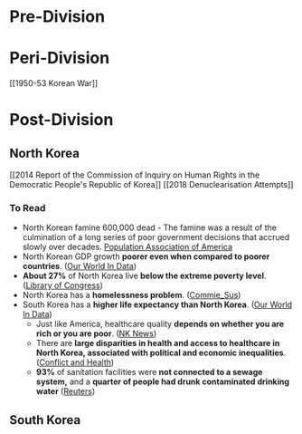 # Pre-Division

# Peri-Division
[[1950-53 Korean War]]
# Post-Division
## North Korea
[[2014 Report of the Commission of Inquiry on Human Rights in the Democratic People's Republic of Korea]]
[[2018 Denuclearisation Attempts]]
### To Read
- North Korean famine 600,000 dead - The famine was a result of the culmination of a long series of poor government decisions that accrued slowly over decades. [Population Association of America](https://web.archive.org/web/20220209000506/https://paa2011.princeton.edu/papers/111030)
- North Korean GDP growth **poorer even when compared to poorer countries**. ([Our World In Data](https://web.archive.org/web/20220209000506/https://ourworldindata.org/grapher/gdp-per-capita-clio-infra?tab=chart&time=1950..latest&country=PRK~JAM~GTM~URY~DOM~HTI~AGO~ARG~AFG))
- **About 27%** of North Korea live **below the extreme poverty level**. ([Library of Congress](https://web.archive.org/web/20220209000506/https://files.catbox.moe/glvrzk.pdf#page=8))
- North Korea has a **homelessness problem**. ([Commie_Sus](https://web.archive.org/web/20220209000506/https://rentry.co/commiesushomeless/pdf))
- South Korea has a **higher life expectancy than North Korea**. ([Our World In Data](https://web.archive.org/web/20220209000506/https://ourworldindata.org/grapher/life-expectancy?country=KOR%7EPRK))
    - Just like America, healthcare quality **depends on whether you are rich or you are poor**. ([NK News](https://web.archive.org/web/20220209000506/https://www.nknews.org/2020/02/ask-a-north-korean-what-is-the-healthcare-system-in-the-dprk-really-like/))
    - There are **large disparities in health and access to healthcare in North Korea, associated with political and economic inequalities**. ([Conflict and Health](https://web.archive.org/web/20220209000506/https://conflictandhealth.biomedcentral.com/track/pdf/10.1186/s13031-020-00284-y.pdf))
    - **93%** of sanitation facilities were **not connected to a sewage system,** and a **quarter of people had drunk contaminated drinking water** ([Reuters](https://web.archive.org/web/20220209000506/https://www.reuters.com/article/us-northkorea-unicef/tackling-north-koreas-chronically-poor-sewage-not-rocket-science-u-n-idUSKBN1JG2Q4))
## South Korea